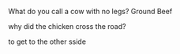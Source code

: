 What do you call a cow with no legs?
Ground Beef

why did the chicken cross the road?

 to get to the other sside